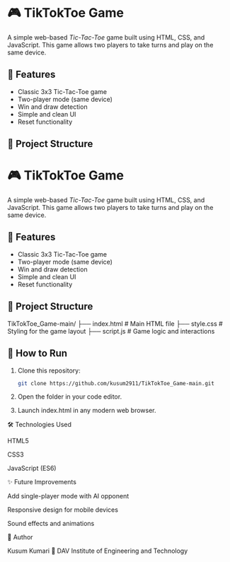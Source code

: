 # 🎮 TikTokToe Game

A simple web-based *Tic-Tac-Toe* game built using HTML, CSS, and JavaScript. This game allows two players to take turns and play on the same device.

## 🧩 Features

- Classic 3x3 Tic-Tac-Toe game
- Two-player mode (same device)
- Win and draw detection
- Simple and clean UI
- Reset functionality

## 📁 Project Structure

# 🎮 TikTokToe Game

A simple web-based *Tic-Tac-Toe* game built using HTML, CSS, and JavaScript. This game allows two players to take turns and play on the same device.

## 🧩 Features

- Classic 3x3 Tic-Tac-Toe game
- Two-player mode (same device)
- Win and draw detection
- Simple and clean UI
- Reset functionality

## 📁 Project Structure

TikTokToe_Game-main/ ├── index.html     # Main HTML file ├── style.css      # Styling for the game layout ├── script.js      # Game logic and interactions

## 🚀 How to Run

1. Clone this repository:

   ```bash
   git clone https://github.com/kusum2911/TikTokToe_Game-main.git

2. Open the folder in your code editor.


3. Launch index.html in any modern web browser.



🛠 Technologies Used

HTML5

CSS3

JavaScript (ES6)

✨ Future Improvements

Add single-player mode with AI opponent

Responsive design for mobile devices

Sound effects and animations


🙌 Author

Kusum Kumari
📍 DAV Institute of Engineering and Technology

